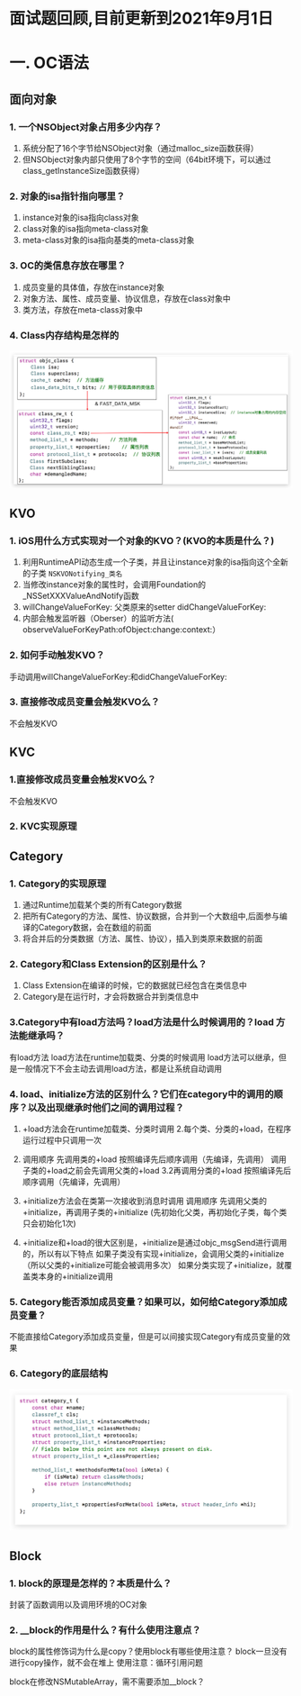 # 面试题回顾,目前更新到2021年9月1日

# 一. OC语法
## 面向对象
### 1. 一个NSObject对象占用多少内存？
1. 系统分配了16个字节给NSObject对象（通过malloc_size函数获得）
2. 但NSObject对象内部只使用了8个字节的空间（64bit环境下，可以通过class_getInstanceSize函数获得）

### 2. 对象的isa指针指向哪里？
1. instance对象的isa指向class对象
2. class对象的isa指向meta-class对象
3. meta-class对象的isa指向基类的meta-class对象

### 3. OC的类信息存放在哪里？
1. 成员变量的具体值，存放在instance对象
2. 对象方法、属性、成员变量、协议信息，存放在class对象中
3. 类方法，存放在meta-class对象中

### 4. Class内存结构是怎样的
![objc_class的结构](https://github.com/JW-chenjingwei/iOSInterview/blob/main/objc_class%E7%9A%84%E7%BB%93%E6%9E%84.png)
## KVO
### 1. iOS用什么方式实现对一个对象的KVO？(KVO的本质是什么？)
1. 利用RuntimeAPI动态生成一个子类，并且让instance对象的isa指向这个全新的子类 `NSKVONotifying_类名`
2. 当修改instance对象的属性时，会调用Foundation的_NSSetXXXValueAndNotify函数
3. willChangeValueForKey:
   父类原来的setter
   didChangeValueForKey:
4. 内部会触发监听器（Oberser）的监听方法( observeValueForKeyPath:ofObject:change:context:）

### 2. 如何手动触发KVO？
手动调用willChangeValueForKey:和didChangeValueForKey:

### 3. 直接修改成员变量会触发KVO么？
不会触发KVO

## KVC
### 1.直接修改成员变量会触发KVO么？
不会触发KVO

### 2. KVC实现原理

##  Category
### 1. Category的实现原理
1. 通过Runtime加载某个类的所有Category数据
2. 把所有Category的方法、属性、协议数据，合并到一个大数组中,后面参与编译的Category数据，会在数组的前面
3. 将合并后的分类数据（方法、属性、协议），插入到类原来数据的前面


### 2. Category和Class Extension的区别是什么？
1. Class Extension在编译的时候，它的数据就已经包含在类信息中
2. Category是在运行时，才会将数据合并到类信息中

### 3.Category中有load方法吗？load方法是什么时候调用的？load 方法能继承吗？
有load方法
load方法在runtime加载类、分类的时候调用
load方法可以继承，但是一般情况下不会主动去调用load方法，都是让系统自动调用

### 4. load、initialize方法的区别什么？它们在category中的调用的顺序？以及出现继承时他们之间的调用过程？
1. +load方法会在runtime加载类、分类时调用
2.每个类、分类的+load，在程序运行过程中只调用一次
3. 调用顺序
   先调用类的+load
   按照编译先后顺序调用（先编译，先调用）
   调用子类的+load之前会先调用父类的+load
3.2再调用分类的+load
   按照编译先后顺序调用（先编译，先调用）

4. +initialize方法会在类第一次接收到消息时调用
调用顺序
先调用父类的+initialize，再调用子类的+initialize
(先初始化父类，再初始化子类，每个类只会初始化1次)

5. +initialize和+load的很大区别是，+initialize是通过objc_msgSend进行调用的，所以有以下特点
如果子类没有实现+initialize，会调用父类的+initialize（所以父类的+initialize可能会被调用多次）
如果分类实现了+initialize，就覆盖类本身的+initialize调用


### 5. Category能否添加成员变量？如果可以，如何给Category添加成员变量？
不能直接给Category添加成员变量，但是可以间接实现Category有成员变量的效果

### 6. Category的底层结构
![Category的底层结构](https://github.com/JW-chenjingwei/iOSInterview/blob/main/Category%E7%9A%84%E5%BA%95%E5%B1%82%E7%BB%93%E6%9E%84.png)

## Block
### 1. block的原理是怎样的？本质是什么？
封装了函数调用以及调用环境的OC对象

### 2. __block的作用是什么？有什么使用注意点？

block的属性修饰词为什么是copy？使用block有哪些使用注意？
block一旦没有进行copy操作，就不会在堆上
使用注意：循环引用问题

block在修改NSMutableArray，需不需要添加__block？


